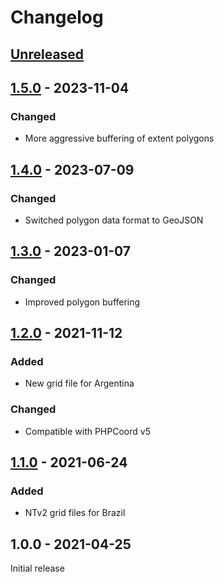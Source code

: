 # Changelog

## [Unreleased]

## [1.5.0] - 2023-11-04
### Changed
- More aggressive buffering of extent polygons

## [1.4.0] - 2023-07-09
### Changed
- Switched polygon data format to GeoJSON

## [1.3.0] - 2023-01-07
### Changed
- Improved polygon buffering

## [1.2.0] - 2021-11-12
### Added
- New grid file for Argentina

### Changed
- Compatible with PHPCoord v5

## [1.1.0] - 2021-06-24
### Added
- NTv2 grid files for Brazil

## 1.0.0 - 2021-04-25
Initial release

[Unreleased]: https://github.com/dvdoug/PHPCoordSouthAmerica/compare/v1.5.0...HEAD
[1.5.0]: https://github.com/dvdoug/PHPCoordSouthAmerica/compare/v1.4.0...v1.5.0
[1.4.0]: https://github.com/dvdoug/PHPCoordSouthAmerica/compare/v1.3.0...v1.4.0
[1.3.0]: https://github.com/dvdoug/PHPCoordSouthAmerica/compare/v1.2.0...v1.3.0
[1.2.0]: https://github.com/dvdoug/PHPCoordSouthAmerica/compare/v1.1.0...v1.2.0
[1.1.0]: https://github.com/dvdoug/PHPCoordSouthAmerica/compare/v1.0.0...v1.1.0
